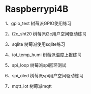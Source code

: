 # Raspberrypi4B

1、gpio_test        树莓派GPIO使用练习

2、i2c_sht20        树莓派i2c用户空间驱动练习

3、sqlite           树莓派使用sqlite练习

4、iot_temp_humi    树莓派温度上报练习

5、spi_loop         树莓派spi回环测试

6、spi_oled         树莓派spi用户空间驱动练习

7、mqtt_iot         树莓派mqtt